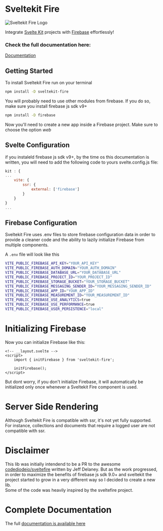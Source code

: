 
# Sveltekit Fire

![Sveltekit Fire Logo](https://firebasestorage.googleapis.com/v0/b/sveltekitfire.appspot.com/o/public%2Fsveltekit-fire-logo.svg?alt=media&token=31e9e07f-e896-487c-9c6b-97a75560cd85)

Integrate [Svelte Kit](https://kit.svelte.dev/) projects with [Firebase](https://firebase.google.com/) effortlessly!

### Check the full documentation here:
[Documentation](https://sveltekitfire.web.app/)

## Getting Started

To install Sveltekit Fire run on your terminal

```bash
npm install -D sveltekit-fire
```

You will probably need to use other modules from firebase. If you do so, make sure you install firebase js sdk v9+

```bash
npm install -D firebase
```

Now you'll need to create a new app inside a Firebase project. Make sure to choose the option  _web_

## Svelte Configuration
if you instaleld firebase js sdk v9+, by the time os this documentation is written, you will need to add the following code to yours svelte.config.js file:

```js
kit : {
...
	vite: {
		ssr: {
			external: ['firebase']
		}
	}
}
...

```
## Firebase Configuration

Sveltekit Fire uses .env files to store firebase configuration data in order to provide a cleaner code and the ability to lazily initialize Firebase from multiple components.

A  `.env`  file will look like this

```bash
VITE_PUBLIC_FIREBASE_API_KEY="YOUR_API_KEY"
VITE_PUBLIC_FIREBASE_AUTH_DOMAIN="YOUR_AUTH_DOMAIN"
VITE_PUBLIC_FIREBASE_DATABASE_URL="YOUR_DATABASE_URL"
VITE_PUBLIC_FIREBASE_PROJECT_ID="YOUR_PROJECT_ID"
VITE_PUBLIC_FIREBASE_STORAGE_BUCKET="YOUR_STORAGE_BUCKET"
VITE_PUBLIC_FIREBASE_MESSAGING_SENDER_ID="YOUR_MESSAGING_SENDER_ID"
VITE_PUBLIC_FIREBASE_APP_ID="YOUR_APP_ID"
VITE_PUBLIC_FIREBASE_MEASUREMENT_ID="YOUR_MEASUREMENT_ID"
VITE_PUBLIC_FIREBASE_USE_ANALYTICS=true
VITE_PUBLIC_FIREBASE_USE_PERFORMANCE=true
VITE_PUBLIC_FIREBASE_USER_PERSISTENCE="local"
```

# Initializing Firebase

Now you can initialize Firebase like this:

```svelte
<!-- __layout.svelte -->
<script>
	import { initFirebase } from 'sveltekit-fire';

	initFirebase();
</script>
```

But dont worry, if you don't initialize Firebase, it will automatically be initialized only once whenever a Sveltekit Fire component is used.

# Server Side Rendering

Although Sveltekit Fire is compatible with ssr, it's not yet fully supported. For instance, collections and documents that require a logged user are not compatible with ssr.

# Disclaimer

This lib was initially intendend to be a PR to the awesome [codediodeio/sveltefire](https://github.com/codediodeio/sveltefire) written by Jeff Delaney.
But as the work progressed, in order to maximize the benefits of firebase js sdk 9.0+ and sveltekit the project started to grow in a very different way so I decided to create a new lib.  
Some of the code was heavily inspired by the sveltefire project.

# Complete Documentation
The full [documentation is available here](https://sveltekitfire.web.app/)